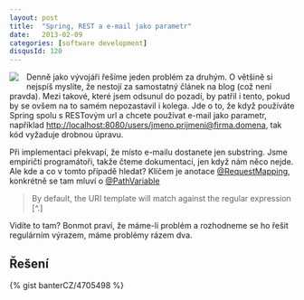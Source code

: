 ```yaml
---
layout: post
title:  "Spring, REST a e-mail jako parametr"
date:   2013-02-09
categories: [software development]
disqusId: 120
---
```

<div style="float: left; margin: 0 1em 1em 0; text-align: center;"><img src="https://docs.spring.io/images/spring_green_on_white_160x90.png" /></div>Denně jako vývojáři řešíme jeden problém za druhým. O většině si nejspíš myslíte, že nestojí za samostatný článek na blog (což není pravda). Mezi takové, které jsem odsunul do pozadí, by patřil i tento, pokud by se ovšem na to samém nepozastavil i kolega. Jde o to, že když používáte Spring spolu s RESTovým url a chcete používat e-mail jako parametr,<br/> například <a href="http://localhost:8080/users/jmeno.prijmeni@firma.domena">http://localhost:8080/users/jmeno.prijmeni@firma.domena</a>, tak kód vyžaduje drobnou úpravu.
<!--more-->

Při implementaci překvapí, že místo e-mailu dostanete jen substring. Jsme empiričtí programátoři, takže čteme dokumentaci, jen když nám něco nejde. Ale kde a co v tomto případě hledat? Klíčem je anotace <a href="http://static.springsource.org/spring/docs/3.1.x/javadoc-api/org/springframework/web/bind/annotation/RequestMapping.html">@RequestMapping</a>, konkrétně se tam mluví o <a href="http://static.springsource.org/spring/docs/3.1.x/javadoc-api/org/springframework/web/bind/annotation/PathVariable.html">@PathVariable</a>

> By default, the URI template will match against the regular expression [^\.]

Vidíte to tam? Bonmot praví, že máme-li problém a rozhodneme se ho řešit regulárním výrazem, máme problémy rázem dva.

Řešení
------
{% gist banterCZ/4705498 %}